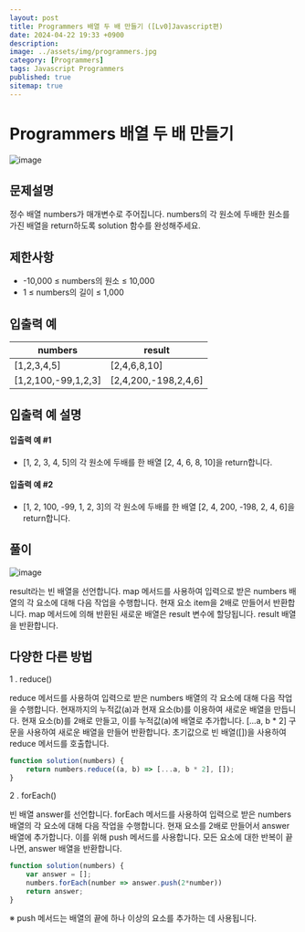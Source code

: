 ```yaml
---
layout: post
title: Programmers 배열 두 배 만들기 ([Lv0]Javascript편)
date: 2024-04-22 19:33 +0900
description: 
image: ../assets/img/programmers.jpg
category: [Programmers]
tags: Javascript Programmers
published: true
sitemap: true
---
```


# Programmers 배열 두 배 만들기

![image](https://github.com/gnlgk/class2024/assets/161431748/51a67dc3-35ad-40d1-8f67-204166902220)

## 문제설명

정수 배열 numbers가 매개변수로 주어집니다. numbers의 각 원소에 두배한 원소를 가진 배열을 return하도록 solution 함수를 완성해주세요.

## 제한사항

* -10,000 ≤ numbers의 원소 ≤ 10,000
* 1 ≤ numbers의 길이 ≤ 1,000

## 입출력 예

|numbers|result|
|---|---|
|[1,2,3,4,5]|[2,4,6,8,10]|
|[1,2,100,-99,1,2,3]|[2,4,200,-198,2,4,6]|

## 입출력 예 설명

#### 입출력 예 #1

* [1, 2, 3, 4, 5]의 각 원소에 두배를 한 배열 [2, 4, 6, 8, 10]을 return합니다.

####  입출력 예 #2

* [1, 2, 100, -99, 1, 2, 3]의 각 원소에 두배를 한 배열 [2, 4, 200, -198, 2, 4, 6]을 return합니다.

## 풀이

![image](https://github.com/gnlgk/class2024/assets/161431748/3972a027-dfe2-4c1c-886c-2d2b7b410907)

result라는 빈 배열을 선언합니다. map 메서드를 사용하여 입력으로 받은 numbers 배열의 각 요소에 대해 다음 작업을 수행합니다. 현재 요소 item을 2배로 만들어서 반환합니다. map 메서드에 의해 반환된 새로운 배열은 result 변수에 할당됩니다. result 배열을 반환합니다.

## 다양한 다른 방법

1 . reduce()

reduce 메서드를 사용하여 입력으로 받은 numbers 배열의 각 요소에 대해 다음 작업을 수행합니다. 현재까지의 누적값(a)과 현재 요소(b)를 이용하여 새로운 배열을 만듭니다. 현재 요소(b)를 2배로 만들고, 이를 누적값(a)에 배열로 추가합니다. [...a, b * 2] 구문을 사용하여 새로운 배열을 만들어 반환합니다. 초기값으로 빈 배열([])을 사용하여 reduce 메서드를 호출합니다.

````javascript
function solution(numbers) {
    return numbers.reduce((a, b) => [...a, b * 2], []);
}
````

2 . forEach()

빈 배열 answer를 선언합니다. forEach 메서드를 사용하여 입력으로 받은 numbers 배열의 각 요소에 대해 다음 작업을 수행합니다. 현재 요소를 2배로 만들어서 answer 배열에 추가합니다. 이를 위해 push 메서드를 사용합니다. 모든 요소에 대한 반복이 끝나면, answer 배열을 반환합니다.

````javascript
function solution(numbers) {
    var answer = [];
    numbers.forEach(number => answer.push(2*number))
    return answer;
}
````
※ push 메서드는 배열의 끝에 하나 이상의 요소를 추가하는 데 사용됩니다.